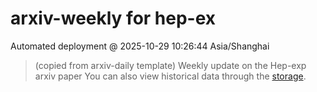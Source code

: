 # arxiv-weekly for hep-ex 
 Automated deployment @ 2025-10-29 10:26:44 Asia/Shanghai
> (copied from arxiv-daily template) Weekly update on the Hep-exp arxiv paper 
> You can also view historical data through the [storage](https://github.com/ucaszhouyx/arxiv-daily-test/tree/main/database/storage).
